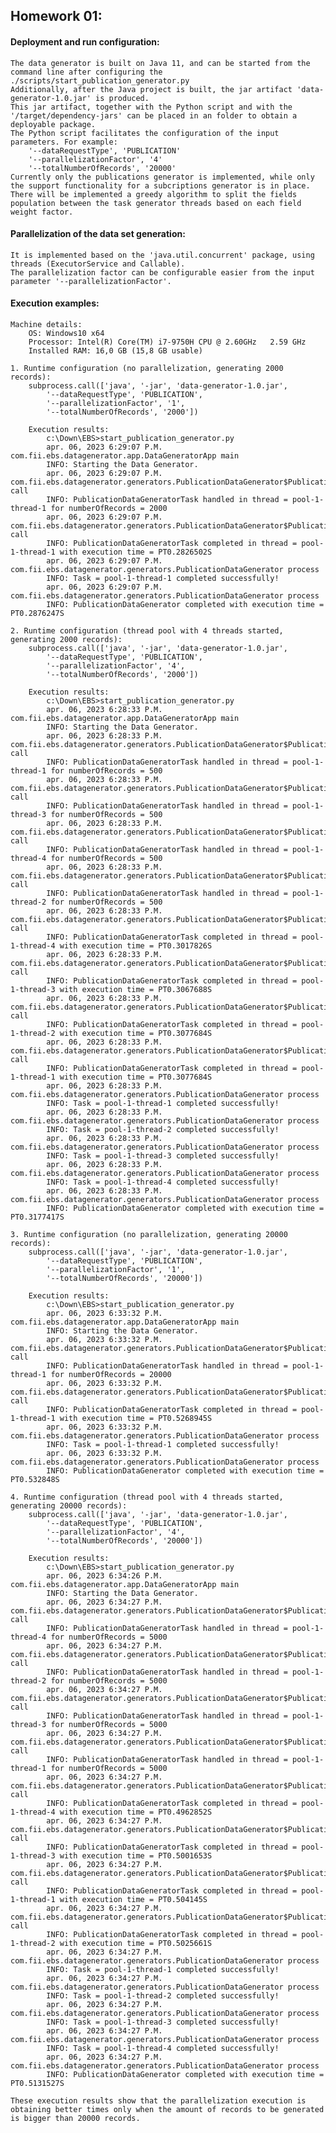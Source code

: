 ## Homework 01:

#### Deployment and run configuration:
	The data generator is built on Java 11, and can be started from the command line after configuring the ./scripts/start_publication_generator.py
	Additionally, after the Java project is built, the jar artifact 'data-generator-1.0.jar' is produced.
	This jar artifact, together with the Python script and with the '/target/dependency-jars' can be placed in an folder to obtain a deployable package.
	The Python script facilitates the configuration of the input parameters. For example:
		'--dataRequestType', 'PUBLICATION'
		'--parallelizationFactor', '4'
		'--totalNumberOfRecords', '20000'
	Currently only the publications generator is implemented, while only the support functionality for a subcriptions generator is in place.
	There will be implemented a greedy algorithm to split the fields population between the task generator threads based on each field weight factor.

#### Parallelization of the data set generation:
    It is implemented based on the 'java.util.concurrent' package, using threads (ExecutorService and Callable).
	The parallelization factor can be configurable easier from the input parameter '--parallelizationFactor'.

#### Execution examples:
	Machine details:
		OS: Windows10 x64
		Processor: Intel(R) Core(TM) i7-9750H CPU @ 2.60GHz   2.59 GHz
		Installed RAM: 16,0 GB (15,8 GB usable)
	
	1. Runtime configuration (no parallelization, generating 2000 records):
		subprocess.call(['java', '-jar', 'data-generator-1.0.jar',
			'--dataRequestType', 'PUBLICATION',
			'--parallelizationFactor', '1',
			'--totalNumberOfRecords', '2000'])
			
		Execution results:
			c:\Down\EBS>start_publication_generator.py
			apr. 06, 2023 6:29:07 P.M. com.fii.ebs.datagenerator.app.DataGeneratorApp main
			INFO: Starting the Data Generator.
			apr. 06, 2023 6:29:07 P.M. com.fii.ebs.datagenerator.generators.PublicationDataGenerator$PublicationDataGeneratorTask call
			INFO: PublicationDataGeneratorTask handled in thread = pool-1-thread-1 for numberOfRecords = 2000
			apr. 06, 2023 6:29:07 P.M. com.fii.ebs.datagenerator.generators.PublicationDataGenerator$PublicationDataGeneratorTask call
			INFO: PublicationDataGeneratorTask completed in thread = pool-1-thread-1 with execution time = PT0.2826502S
			apr. 06, 2023 6:29:07 P.M. com.fii.ebs.datagenerator.generators.PublicationDataGenerator process
			INFO: Task = pool-1-thread-1 completed successfully!
			apr. 06, 2023 6:29:07 P.M. com.fii.ebs.datagenerator.generators.PublicationDataGenerator process
			INFO: PublicationDataGenerator completed with execution time = PT0.2876247S
	
	2. Runtime configuration (thread pool with 4 threads started, generating 2000 records):
		subprocess.call(['java', '-jar', 'data-generator-1.0.jar',
			'--dataRequestType', 'PUBLICATION',
			'--parallelizationFactor', '4',
			'--totalNumberOfRecords', '2000'])
			
		Execution results:
			c:\Down\EBS>start_publication_generator.py
			apr. 06, 2023 6:28:33 P.M. com.fii.ebs.datagenerator.app.DataGeneratorApp main
			INFO: Starting the Data Generator.
			apr. 06, 2023 6:28:33 P.M. com.fii.ebs.datagenerator.generators.PublicationDataGenerator$PublicationDataGeneratorTask call
			INFO: PublicationDataGeneratorTask handled in thread = pool-1-thread-1 for numberOfRecords = 500
			apr. 06, 2023 6:28:33 P.M. com.fii.ebs.datagenerator.generators.PublicationDataGenerator$PublicationDataGeneratorTask call
			INFO: PublicationDataGeneratorTask handled in thread = pool-1-thread-3 for numberOfRecords = 500
			apr. 06, 2023 6:28:33 P.M. com.fii.ebs.datagenerator.generators.PublicationDataGenerator$PublicationDataGeneratorTask call
			INFO: PublicationDataGeneratorTask handled in thread = pool-1-thread-4 for numberOfRecords = 500
			apr. 06, 2023 6:28:33 P.M. com.fii.ebs.datagenerator.generators.PublicationDataGenerator$PublicationDataGeneratorTask call
			INFO: PublicationDataGeneratorTask handled in thread = pool-1-thread-2 for numberOfRecords = 500
			apr. 06, 2023 6:28:33 P.M. com.fii.ebs.datagenerator.generators.PublicationDataGenerator$PublicationDataGeneratorTask call
			INFO: PublicationDataGeneratorTask completed in thread = pool-1-thread-4 with execution time = PT0.3017826S
			apr. 06, 2023 6:28:33 P.M. com.fii.ebs.datagenerator.generators.PublicationDataGenerator$PublicationDataGeneratorTask call
			INFO: PublicationDataGeneratorTask completed in thread = pool-1-thread-3 with execution time = PT0.3067688S
			apr. 06, 2023 6:28:33 P.M. com.fii.ebs.datagenerator.generators.PublicationDataGenerator$PublicationDataGeneratorTask call
			INFO: PublicationDataGeneratorTask completed in thread = pool-1-thread-2 with execution time = PT0.3077684S
			apr. 06, 2023 6:28:33 P.M. com.fii.ebs.datagenerator.generators.PublicationDataGenerator$PublicationDataGeneratorTask call
			INFO: PublicationDataGeneratorTask completed in thread = pool-1-thread-1 with execution time = PT0.3077684S
			apr. 06, 2023 6:28:33 P.M. com.fii.ebs.datagenerator.generators.PublicationDataGenerator process
			INFO: Task = pool-1-thread-1 completed successfully!
			apr. 06, 2023 6:28:33 P.M. com.fii.ebs.datagenerator.generators.PublicationDataGenerator process
			INFO: Task = pool-1-thread-2 completed successfully!
			apr. 06, 2023 6:28:33 P.M. com.fii.ebs.datagenerator.generators.PublicationDataGenerator process
			INFO: Task = pool-1-thread-3 completed successfully!
			apr. 06, 2023 6:28:33 P.M. com.fii.ebs.datagenerator.generators.PublicationDataGenerator process
			INFO: Task = pool-1-thread-4 completed successfully!
			apr. 06, 2023 6:28:33 P.M. com.fii.ebs.datagenerator.generators.PublicationDataGenerator process
			INFO: PublicationDataGenerator completed with execution time = PT0.3177417S
		
    3. Runtime configuration (no parallelization, generating 20000 records):
		subprocess.call(['java', '-jar', 'data-generator-1.0.jar',
			'--dataRequestType', 'PUBLICATION',
			'--parallelizationFactor', '1',
			'--totalNumberOfRecords', '20000'])
			
		Execution results:
			c:\Down\EBS>start_publication_generator.py
			apr. 06, 2023 6:33:32 P.M. com.fii.ebs.datagenerator.app.DataGeneratorApp main
			INFO: Starting the Data Generator.
			apr. 06, 2023 6:33:32 P.M. com.fii.ebs.datagenerator.generators.PublicationDataGenerator$PublicationDataGeneratorTask call
			INFO: PublicationDataGeneratorTask handled in thread = pool-1-thread-1 for numberOfRecords = 20000
			apr. 06, 2023 6:33:32 P.M. com.fii.ebs.datagenerator.generators.PublicationDataGenerator$PublicationDataGeneratorTask call
			INFO: PublicationDataGeneratorTask completed in thread = pool-1-thread-1 with execution time = PT0.5268945S
			apr. 06, 2023 6:33:32 P.M. com.fii.ebs.datagenerator.generators.PublicationDataGenerator process
			INFO: Task = pool-1-thread-1 completed successfully!
			apr. 06, 2023 6:33:32 P.M. com.fii.ebs.datagenerator.generators.PublicationDataGenerator process
			INFO: PublicationDataGenerator completed with execution time = PT0.532848S
	
	4. Runtime configuration (thread pool with 4 threads started, generating 20000 records):
		subprocess.call(['java', '-jar', 'data-generator-1.0.jar',
			'--dataRequestType', 'PUBLICATION',
			'--parallelizationFactor', '4',
			'--totalNumberOfRecords', '20000'])
		
		Execution results:
			c:\Down\EBS>start_publication_generator.py
			apr. 06, 2023 6:34:26 P.M. com.fii.ebs.datagenerator.app.DataGeneratorApp main
			INFO: Starting the Data Generator.
			apr. 06, 2023 6:34:27 P.M. com.fii.ebs.datagenerator.generators.PublicationDataGenerator$PublicationDataGeneratorTask call
			INFO: PublicationDataGeneratorTask handled in thread = pool-1-thread-4 for numberOfRecords = 5000
			apr. 06, 2023 6:34:27 P.M. com.fii.ebs.datagenerator.generators.PublicationDataGenerator$PublicationDataGeneratorTask call
			INFO: PublicationDataGeneratorTask handled in thread = pool-1-thread-2 for numberOfRecords = 5000
			apr. 06, 2023 6:34:27 P.M. com.fii.ebs.datagenerator.generators.PublicationDataGenerator$PublicationDataGeneratorTask call
			INFO: PublicationDataGeneratorTask handled in thread = pool-1-thread-3 for numberOfRecords = 5000
			apr. 06, 2023 6:34:27 P.M. com.fii.ebs.datagenerator.generators.PublicationDataGenerator$PublicationDataGeneratorTask call
			INFO: PublicationDataGeneratorTask handled in thread = pool-1-thread-1 for numberOfRecords = 5000
			apr. 06, 2023 6:34:27 P.M. com.fii.ebs.datagenerator.generators.PublicationDataGenerator$PublicationDataGeneratorTask call
			INFO: PublicationDataGeneratorTask completed in thread = pool-1-thread-4 with execution time = PT0.4962852S
			apr. 06, 2023 6:34:27 P.M. com.fii.ebs.datagenerator.generators.PublicationDataGenerator$PublicationDataGeneratorTask call
			INFO: PublicationDataGeneratorTask completed in thread = pool-1-thread-3 with execution time = PT0.5001653S
			apr. 06, 2023 6:34:27 P.M. com.fii.ebs.datagenerator.generators.PublicationDataGenerator$PublicationDataGeneratorTask call
			INFO: PublicationDataGeneratorTask completed in thread = pool-1-thread-1 with execution time = PT0.504145S
			apr. 06, 2023 6:34:27 P.M. com.fii.ebs.datagenerator.generators.PublicationDataGenerator$PublicationDataGeneratorTask call
			INFO: PublicationDataGeneratorTask completed in thread = pool-1-thread-2 with execution time = PT0.5025661S
			apr. 06, 2023 6:34:27 P.M. com.fii.ebs.datagenerator.generators.PublicationDataGenerator process
			INFO: Task = pool-1-thread-1 completed successfully!
			apr. 06, 2023 6:34:27 P.M. com.fii.ebs.datagenerator.generators.PublicationDataGenerator process
			INFO: Task = pool-1-thread-2 completed successfully!
			apr. 06, 2023 6:34:27 P.M. com.fii.ebs.datagenerator.generators.PublicationDataGenerator process
			INFO: Task = pool-1-thread-3 completed successfully!
			apr. 06, 2023 6:34:27 P.M. com.fii.ebs.datagenerator.generators.PublicationDataGenerator process
			INFO: Task = pool-1-thread-4 completed successfully!
			apr. 06, 2023 6:34:27 P.M. com.fii.ebs.datagenerator.generators.PublicationDataGenerator process
			INFO: PublicationDataGenerator completed with execution time = PT0.5131527S
	
	These execution results show that the parallelization execution is obtaining better times only when the amount of records to be generated is bigger than 20000 records.